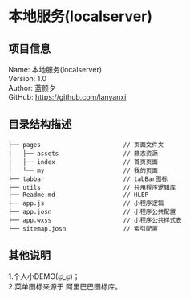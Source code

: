 #   本地服务(localserver)

## 项目信息
Name: 本地服务(localserver)  
Version: 1.0  
Author: 蓝颜夕  
GitHub: https://github.com/lanyanxi

## 目录结构描述
```
├── pages                       // 页面文件夹  
│   ├── assets                  // 静态资源  
│   ├── index                   // 首页页面  
│   └── my                      // 我的页面  
├── tabbar                      // tabBar图标  
├── utils                       // 共用程序逻辑库  
├── Readme.md                   // HLEP  
├── app.js                      // 小程序逻辑  
├── app.josn                    // 小程序公共配置  
├── app.wxss                    // 小程序公共样式表  
└── sitemap.josn                // 索引配置  
```

## 其他说明
1.个人小DEMO(ಥ_ಥ)；  
2.菜单图标来源于 阿里巴巴图标库。

